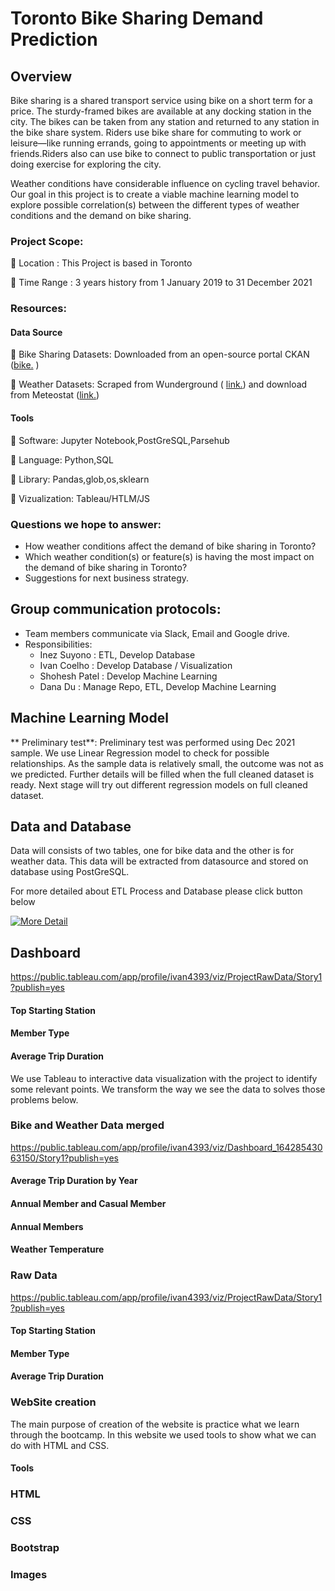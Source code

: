 

# Toronto Bike Sharing Demand Prediction 

## Overview 
Bike sharing is a shared transport service using bike on a short term for a price. The sturdy-framed bikes are available at any docking station in the city. The bikes can be taken from any station and returned to any station in the bike share system. Riders use bike share for commuting to work or leisure—like running errands, going to appointments or meeting up with friends.Riders also can use bike to connect to public transportation or just doing exercise for exploring the city.  

Weather conditions have considerable influence on cycling travel behavior. Our goal in this project is to create a viable machine learning model to explore possible correlation(s) between the different types of weather conditions and the demand on bike sharing. 



### Project Scope: 
:large_orange_diamond: Location      : This Project is based in Toronto

:large_orange_diamond: Time Range    : 3 years history from 1 January 2019 to 31 December 2021 


### Resources:

#### Data Source
:large_orange_diamond: Bike Sharing Datasets: Downloaded from an open-source portal CKAN ([bike.](https://ckan0.cf.opendata.inter.prod-toronto.ca/tr/dataset/bike-share-toronto-ridership-data) )

:large_orange_diamond: Weather Datasets: Scraped from Wunderground ( [link.](https://www.wunderground.com/history/monthly/ca/toronto/CYTZ)) and download from Meteostat ([link.](https://meteostat.net/en/station/71624?t=2019-01-01/2021-12-31))

#### Tools
:large_orange_diamond: Software: Jupyter Notebook,PostGreSQL,Parsehub

:large_orange_diamond: Language: Python,SQL

:large_orange_diamond: Library: Pandas,glob,os,sklearn

:large_orange_diamond: Vizualization: Tableau/HTLM/JS


### Questions we hope to answer: 

* How weather conditions affect the demand of bike sharing in Toronto?
* Which weather condition(s) or feature(s) is having the most impact on the demand of bike sharing in Toronto? 
* Suggestions for next business strategy.  



## Group communication protocols:
* Team members communicate via Slack, Email and Google drive.  
* Responsibilities:
  - Inez Suyono   : ETL, Develop Database
  - Ivan Coelho   : Develop Database / Visualization
  - Shohesh Patel : Develop Machine Learning
  - Dana Du       : Manage Repo, ETL, Develop Machine Learning

 

 
 
 ## Machine Learning Model  
 ** Preliminary test**: Preliminary test was performed using Dec 2021 sample. We use Linear Regression model to check for possible relationships. As the sample data is relatively small, the outcome was not as we predicted. Further details will be filled when the full cleaned dataset is ready. 
 Next stage will try out different regression models on full cleaned dataset.
 
 ## Data and Database
 Data will consists of two tables, one for bike data and the other is for weather data.
 This data will be extracted from datasource and stored on database using PostGreSQL. 
 
 For more detailed about ETL Process and Database please click button below

 <!-- Place this tag where you want the button to render. -->

   
<a href="https://github.com/kaylaisnomyname/group7/tree/Database_main/Database_bike_sharing"> ![More Detail](https://img.shields.io/badge/-DETAILS%20>>-brightgreen?style=for-the-badge)</a>


## Dashboard


https://public.tableau.com/app/profile/ivan4393/viz/ProjectRawData/Story1?publish=yes

#### Top Starting Station
#### Member Type
#### Average Trip Duration



We use Tableau to interactive data visualization with the project to identify some relevant points. We transform the way we see the data to solves those problems below.

### Bike and Weather Data merged

https://public.tableau.com/app/profile/ivan4393/viz/Dashboard_16428543063150/Story1?publish=yes

#### Average Trip Duration by Year
#### Annual Member and Casual Member
#### Annual Members
#### Weather Temperature 

### Raw Data

https://public.tableau.com/app/profile/ivan4393/viz/ProjectRawData/Story1?publish=yes

#### Top Starting Station
#### Member Type
#### Average Trip Duration


### WebSite creation 

The main purpose of creation of the website is practice what we learn through the bootcamp. In this website we used tools to show what we can do with HTML and CSS.

#### Tools 

### HTML
### CSS
### Bootstrap
### Images





